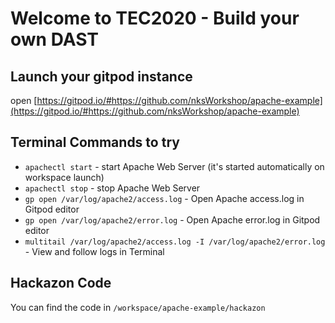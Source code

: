 # Welcome to TEC2020 - Build your own DAST

## Launch your gitpod instance

open [https://gitpod.io/#https://github.com/nksWorkshop/apache-example](https://gitpod.io/#https://github.com/nksWorkshop/apache-example)

## Terminal Commands to try
* `apachectl start` - start Apache Web Server (it's started automatically on workspace launch)
* `apachectl stop` - stop Apache Web Server
* `gp open /var/log/apache2/access.log` - Open Apache access.log in Gitpod editor
* `gp open /var/log/apache2/error.log` - Open Apache error.log in Gitpod editor
* `multitail /var/log/apache2/access.log -I /var/log/apache2/error.log` - View and follow logs in Terminal

## Hackazon Code

You can find the code in ```/workspace/apache-example/hackazon```
